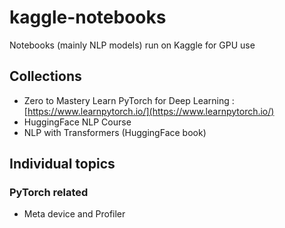 # kaggle-notebooks

Notebooks (mainly NLP models) run on Kaggle for GPU use

## Collections

- Zero to Mastery Learn PyTorch for Deep Learning : [https://www.learnpytorch.io/](https://www.learnpytorch.io/)
- HuggingFace NLP Course
- NLP with Transformers (HuggingFace book)

## Individual topics

### PyTorch related

- Meta device and Profiler

